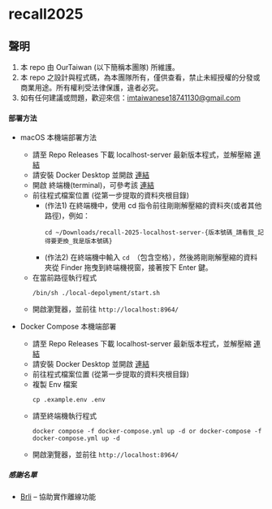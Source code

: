# recall2025

## 聲明
1. 本 repo 由 OurTaiwan (以下簡稱本團隊) 所維護。
1. 本 repo 之設計與程式碼，為本團隊所有，僅供查看，禁止未經授權的分發或商業用途。所有權利受法律保護，違者必究。
1. 如有任何建議或問題，歡迎來信：<imtaiwanese18741130@gmail.com>

#### 部署方法
- macOS 本機端部署方法
    - 請至 Repo Releases 下載 localhost-server 最新版本程式，並解壓縮 [連結](https://github.com/imtaiwanese18741130/recall-2025/releases)
    - 請安裝 Docker Desktop 並開啟 [連結](https://docs.docker.com/desktop/setup/install/mac-install/)
    - 開啟 終端機(terminal)，可參考該 [連結](https://support.apple.com/zh-tw/guide/terminal/apd5265185d-f365-44cb-8b09-71a064a42125/mac)
    - 前往程式檔案位置 (從第一步提取的資料夾根目錄)
        - (作法1) 在終端機中，使用 cd 指令前往剛剛解壓縮的資料夾(或者其他路徑)，例如：
            ```
            cd ~/Downloads/recall-2025-localhost-server-{版本號碼_請看我_記得要更換_我是版本號碼}
            ```
        - (作法2) 在終端機中輸入 `cd `（包含空格），然後將剛剛解壓縮的資料夾從 Finder 拖曳到終端機視窗，接著按下 Enter 鍵。
    - 在當前路徑執行程式
        ```
        /bin/sh ./local-depolyment/start.sh
        ```
    - 開啟瀏覽器，並前往 `http://localhost:8964/`

- Docker Compose 本機端部署
    - 請至 Repo Releases 下載 localhost-server 最新版本程式，並解壓縮 [連結](https://github.com/imtaiwanese18741130/recall-2025/releases)
    - 請安裝 Docker Desktop 並開啟 [連結](https://docs.docker.com/desktop/)
    - 前往程式檔案位置 (從第一步提取的資料夾根目錄)
    - 複製 Env 檔案
        ```
        cp .example.env .env
        ```
    - 請至終端機執行程式
        ```
        docker compose -f docker-compose.yml up -d or docker-compose -f docker-compose.yml up -d
        ```
    - 開啟瀏覽器，並前往 `http://localhost:8964/`

##### 感謝名單
- [Brli](https://github.com/Brli) – 協助實作離線功能